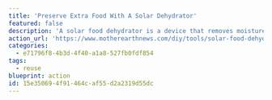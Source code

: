 ```yaml
---
title: 'Preserve Extra Food With A Solar Dehydrator'
featured: false
description: 'A solar food dehydrator is a device that removes moisture from food to aid in its preservation. You can [buy a simple one](https://www.kickstarter.com/projects/mixedmediaeng/dryceratop-solar-food-dehydrator-for-mason-jars/description) or make your own.  Food drying is a method of preserving fruit, vegetables, and animal proteins that has been practiced since antiquity.'
action_url: 'https://www.motherearthnews.com/diy/tools/solar-food-dehydrator-plans-zm0z14jjzmar'
categories:
  - e71796f8-4b3d-4f40-a1a8-527fb0fdf854
tags:
  - reuse
blueprint: action
id: 15e35069-4f91-464c-af55-d2a2319d55dc
---
```


